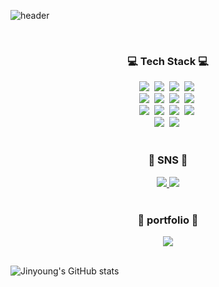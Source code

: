 ![header](https://capsule-render.vercel.app/api?type=slice&color=auto&height=200&section=header&text=Hello&desc=I'm%20Jinyoung&fontSize=60&rotate=14&fontAlignY=25&fontAlign=75&descAlignY=43&descAlign=80&&animation=twinkling)

<br>
<div align=center>
	<h3 align="center"> 💻 Tech Stack 💻</h3>
</div>
<div align=center>
  <img src="https://img.shields.io/badge/Java-007396?style=flat&logo=Conda-Forge&logoColor=white"/></a>&nbsp 
  <img src="https://img.shields.io/badge/Spring Boot-6DB33F?style=flat-square&logo=Spring Boot&logoColor=white"/></a>&nbsp 
  <img src="https://img.shields.io/badge/JPA-00758F?style=flat-square"/>&nbsp
  <img src="https://img.shields.io/badge/C%23-00599C?style=flat-square&logo=C-Sharp&logoColor=white"/>&nbsp <br>
  <img src="https://img.shields.io/badge/MySQL-4479A1?style=flat-square&logo=MySQL&logoColor=white"/></a>&nbsp
  <img src="https://img.shields.io/badge/Amazon EC2-FF9900?style=flat-square&logo=Amazon EC2&logoColor=white"/></a>&nbsp 
  <img src="https://img.shields.io/badge/Amazon RDS-527FFF?style=flat-square&logo=Amazon RDS&logoColor=white"/></a>&nbsp 
  <img src="https://img.shields.io/badge/Amazon S3-569A31?style=flat-square&logo=Amazon S3&logoColor=white"/></a>&nbsp <br>
  <img src="https://img.shields.io/badge/IntelliJ IDEA-000000?style=flat-square&logo=IntelliJ IDEA&logoColor=white"/></a>&nbsp 
  <img src="https://img.shields.io/badge/unity-%23000000?style=for-the-badge&logo=unity&logoColor=white"/>&nbsp 
  <img src="https://img.shields.io/badge/Visual-Studio-5C2D91?style=flat-square&logo=Visual-Studio&logoColor=white"/></a>&nbsp 
  <img src="https://img.shields.io/badge/Eclipse-IDE-2C2255?style=flat-square&logo=Eclipse-IDE&logoColor=white"/></a>&nbsp <br>
  <img src="https://img.shields.io/badge/github-181717?style=for-the-badge&logo=github&logoColor=white">&nbsp
  <img src="https://img.shields.io/badge/Windows-0078D6?style=flat-square&logo=Windows&logoColor=white"/></a>&nbsp 
</div>
<br>

<div align=center>
	<h3 align="center">🎨 SNS 🎨</h3>
</div>
<div align=center>
	<a href="https://velog.io/@jy3026">
		<img src="https://img.shields.io/badge/Blog-FF9800?style=flat&logo=Blogger&logoColor=white" />
	</a>
	<a href="mailto:cjyhappy12@gmail.com">
		<img src="https://img.shields.io/badge/Mail-30B980?style=flat&logo=Gmail&logoColor=white" />
	</a>
</div>

<br>

<div align=center>
	<h3 align="center">🌻 portfolio 🌻</h3>
</div>
<div align=center>
	<a href="https://halved-growth-186.notion.site/4b3b840cc5994bb7b96bf77893388d35?pvs=4">
		<img src="https://img.shields.io/badge/Notion-%23000000.svg?style=for-the-badge&logo=notion&logoColor=white" />
	</a>
</div>
<br>

![Jinyoung's GitHub stats](https://github-readme-stats.vercel.app/api?username=jy3026&show_icons=true&theme=dracula)

